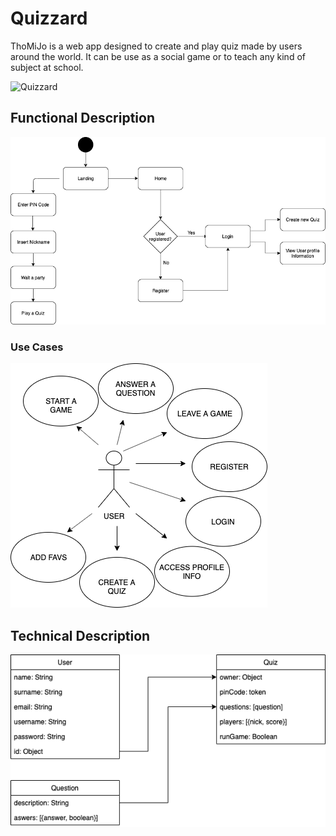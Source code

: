 # Quizzard

ThoMiJo is a web app designed to create and play quiz made by users around the world. It can be use as a social game or to teach any kind of subject at school. 

![Quizzard](https://media.giphy.com/media/9A6HMO4IWp7EX8fa1G/giphy.gif)

## Functional Description

![Functional Description](./functional-desc.png)

### Use Cases

![Use Cases](./use-cases.png)

## Technical Description

![Technical Description](./data-model.png)


